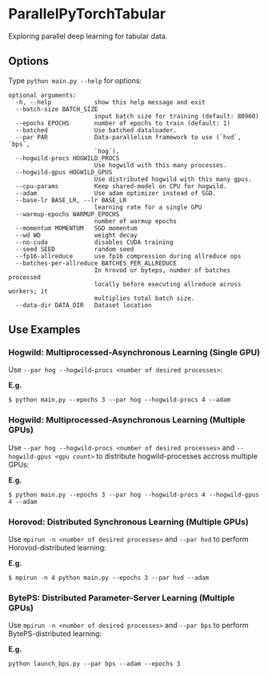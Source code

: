 # ParallelPyTorchTabular

Exploring parallel deep learning for tabular data.

## Options

Type `python main.py --help` for options:

```
optional arguments:
  -h, --help            show this help message and exit
  --batch-size BATCH_SIZE
                        input batch size for training (default: 80960)
  --epochs EPOCHS       number of epochs to train (default: 1)
  --batched             Use batched dataloader.
  --par PAR             Data-parallelism framework to use (`hvd`, `bps`,
                        `hog`).
  --hogwild-procs HOGWILD_PROCS
                        Use hogwild with this many processes.
  --hogwild-gpus HOGWILD_GPUS
                        Use distributed hogwild with this many gpus.
  --cpu-params          Keep shared-model on CPU for hogwild.
  --adam                Use adam optimizer instead of SGD.
  --base-lr BASE_LR, --lr BASE_LR
                        learning rate for a single GPU
  --warmup-epochs WARMUP_EPOCHS
                        number of warmup epochs
  --momentum MOMENTUM   SGD momentum
  --wd WD               weight decay
  --no-cuda             disables CUDA training
  --seed SEED           random seed
  --fp16-allreduce      use fp16 compression during allreduce ops
  --batches-per-allreduce BATCHES_PER_ALLREDUCE
                        In hrovod or byteps, number of batches processed
                        locally before executing allreduce across workers; it
                        multiplies total batch size.
  --data-dir DATA_DIR   Dataset location
```


## Use Examples

### Hogwild: Multiprocessed-Asynchronous Learning (Single GPU)

Use `--par hog --hogwild-procs <number of desired processes>`:

**E.g.**
```
$ python main.py --epochs 3 --par hog --hogwild-procs 4 --adam
```

### Hogwild: Multiprocessed-Asynchronous Learning (Multiple GPUs)

Use `--par hog --hogwild-procs <number of desired processes>` and `--hogwild-gpus <gpu count>` to distribute hogwild-processes accross multiple GPUs:

**E.g.**
```
$ python main.py --epochs 3 --par hog --hogwild-procs 4 --hogwild-gpus 4 --adam
```

### Horovod: Distributed Synchronous Learning (Multiple GPUs)

Use `mpirun -n <number of desired processes>` and `--par hvd` to perform Horovod-distributed learning:

**E.g.**
```
$ mpirun -n 4 python main.py --epochs 3 --par hvd --adam
```

### BytePS: Distributed Parameter-Server Learning (Multiple GPUs)

Use `mpirun -n <number of desired processes>` and `--par bps` to perform BytePS-distributed learning:

**E.g.**
```
python launch_bps.py --par bps --adam --epochs 3
```
